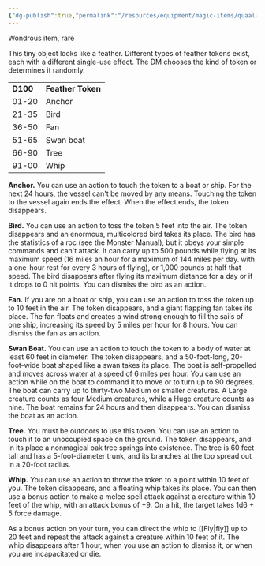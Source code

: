 ```yaml
---
{"dg-publish":true,"permalink":"/resources/equipment/magic-items/quaal-s-feather-token/"}
---
```


Wondrous item, rare

This tiny object looks like a feather. Different types of feather tokens exist, each with a different single-use effect. The DM chooses the kind of token or determines it randomly.

<table><tbody><tr class="odd"><td><strong>D100</strong></td><td><strong>Feather Token</strong></td></tr><tr class="even"><td>01-20</td><td>Anchor</td></tr><tr class="odd"><td>21-35</td><td>Bird</td></tr><tr class="even"><td>36-50</td><td>Fan</td></tr><tr class="odd"><td>51-65</td><td>Swan boat</td></tr><tr class="even"><td>66-90</td><td>Tree</td></tr><tr class="odd"><td>91-00</td><td>Whip</td></tr></tbody></table>

**Anchor.** You can use an action to touch the token to a boat or ship. For the next 24 hours, the vessel can't be moved by any means. Touching the token to the vessel again ends the effect. When the effect ends, the token disappears.

**Bird.** You can use an action to toss the token 5 feet into the air. The token disappears and an enormous, multicolored bird takes its place. The bird has the statistics of a roc (see the Monster Manual), but it obeys your simple commands and can't attack. It can carry up to 500 pounds while flying at its maximum speed (16 miles an hour for a maximum of 144 miles per day. with a one-hour rest for every 3 hours of flying), or 1,000 pounds at half that speed. The bird disappears after flying its maximum distance for a day or if it drops to 0 hit points. You can dismiss the bird as an action.

**Fan.** If you are on a boat or ship, you can use an action to toss the token up to 10 feet in the air. The token disappears, and a giant flapping fan takes its place. The fan floats and creates a wind strong enough to fill the sails of one ship, increasing its speed by 5 miles per hour for 8 hours. You can dismiss the fan as an action.

**Swan Boat.** You can use an action to touch the token to a body of water at least 60 feet in diameter. The token disappears, and a 50-foot-long, 20-foot-wide boat shaped like a swan takes its place. The boat is self-propelled and moves across water at a speed of 6 miles per hour. You can use an action while on the boat to command it to move or to turn up to 90 degrees. The boat can carry up to thirty-two Medium or smaller creatures. A Large creature counts as four Medium creatures, while a Huge creature counts as nine. The boat remains for 24 hours and then disappears. You can dismiss the boat as an action.

**Tree.** You must be outdoors to use this token. You can use an action to touch it to an unoccupied space on the ground. The token disappears, and in its place a nonmagical oak tree springs into existence. The tree is 60 feet tall and has a 5-foot-diameter trunk, and its branches at the top spread out in a 20-foot radius.

**Whip.** You can use an action to throw the token to a point within 10 feet of you. The token disappears, and a floating whip takes its place. You can then use a bonus action to make a melee spell attack against a creature within 10 feet of the whip, with an attack bonus of +9. On a hit, the target takes 1d6 + 5 force damage.

As a bonus action on your turn, you can direct the whip to [[Fly\|fly]] up to 20 feet and repeat the attack against a creature within 10 feet of it. The whip disappears after 1 hour, when you use an action to dismiss it, or when you are incapacitated or die.
